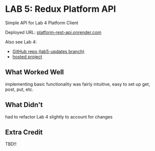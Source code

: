 # LAB 5: Redux Platform API

Simple API for Lab 4 Platform Client

Deployed URL: [platform-rest-api.onrender.com](https://platform-rest-api.onrender.com/)

Also see Lab 4:
- [GitHub repo (lab5-updates branch)](https://github.com/dartmouth-cs52-22S/platform-client-isabellahoch)
- [hosted project](https://gobble-lab5.onrender.com)

## What Worked Well
implementing basic functionality was fairly intuitive, easy to set up get, post, put, etc.

## What Didn't
had to refactor Lab 4 slightly to account for changes

## Extra Credit
TBD!!